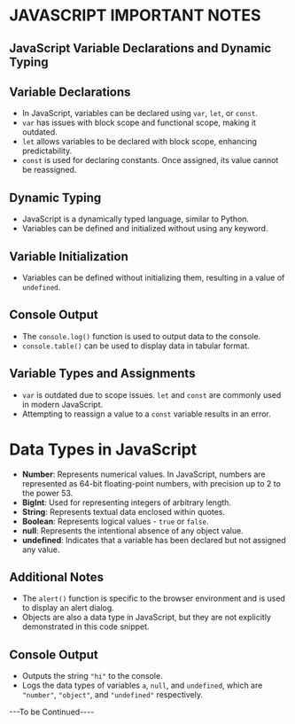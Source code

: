 # JAVASCRIPT  IMPORTANT NOTES


## JavaScript Variable Declarations and Dynamic Typing

## Variable Declarations
- In JavaScript, variables can be declared using `var`, `let`, or `const`.
- `var` has issues with block scope and functional scope, making it outdated.
- `let` allows variables to be declared with block scope, enhancing predictability.
- `const` is used for declaring constants. Once assigned, its value cannot be reassigned.

## Dynamic Typing
- JavaScript is a dynamically typed language, similar to Python.
- Variables can be defined and initialized without using any keyword.

## Variable Initialization
- Variables can be defined without initializing them, resulting in a value of `undefined`.

## Console Output
- The `console.log()` function is used to output data to the console.
- `console.table()` can be used to display data in tabular format.

## Variable Types and Assignments
- `var` is outdated due to scope issues. `let` and `const` are commonly used in modern JavaScript.
- Attempting to reassign a value to a `const` variable results in an error.



# Data Types in JavaScript

- **Number**: Represents numerical values. In JavaScript, numbers are represented as 64-bit floating-point numbers, with precision up to 2 to the power 53.
- **BigInt**: Used for representing integers of arbitrary length.
- **String**: Represents textual data enclosed within quotes.
- **Boolean**: Represents logical values - `true` or `false`.
- **null**: Represents the intentional absence of any object value.
- **undefined**: Indicates that a variable has been declared but not assigned any value.

## Additional Notes

- The `alert()` function is specific to the browser environment and is used to display an alert dialog.
- Objects are also a data type in JavaScript, but they are not explicitly demonstrated in this code snippet.

## Console Output

- Outputs the string `"hi"` to the console.
- Logs the data types of variables `a`, `null`, and `undefined`, which are `"number"`, `"object"`, and `"undefined"` respectively.

---To be Continued----
